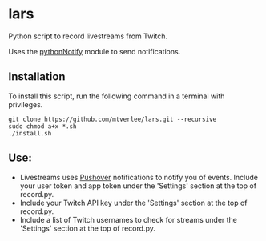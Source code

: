 # lars
Python script to record livestreams from Twitch.

Uses the [pythonNotify](https://github.com/mtverlee/pythonNotify) module to send notifications.

## Installation
To install this script, run the following command in a terminal with privileges.
```
git clone https://github.com/mtverlee/lars.git --recursive
sudo chmod a+x *.sh
./install.sh
```

## Use:
- Livestreams uses [Pushover](https://pushover.net/) notifications to notify you of events. Include your user token and app token under the 'Settings' section at the top of record.py.
- Include your Twitch API key under the 'Settings' section at the top of record.py.
- Include a list of Twitch usernames to check for streams under the 'Settings' section at the top of record.py.

